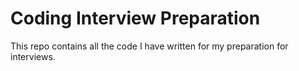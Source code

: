 # Coding Interview Preparation
This repo contains all the code I have written for my preparation for interviews.
